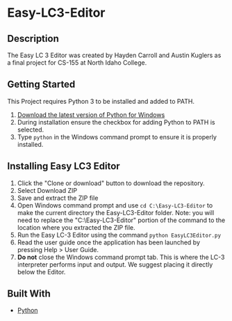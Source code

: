 # Easy-LC3-Editor
## Description
The Easy LC 3 Editor was created by Hayden Carroll and Austin Kuglers as a final project for CS-155 at North Idaho College.

## Getting Started
This Project requires Python 3 to be installed and added to PATH.
1. [Download the latest version of Python for Windows](https://www.python.org/)
2. During installation ensure the checkbox for adding Python to PATH is selected.
3. Type `python` in the Windows command prompt to ensure it is properly installed.

## Installing Easy LC3 Editor
1. Click the "Clone or download" button to download the repository.
2. Select Download ZIP
3. Save and extract the ZIP file
4. Open Windows command prompt and use `cd C:\Easy-LC3-Editor` to make the current directory the Easy-LC3-Editor folder. Note: you will need to replace the "C:\Easy-LC3-Editor" portion of the command to the location where you extracted the ZIP file.
5. Run the Easy LC-3 Editor using the command `python EasyLC3Editor.py`
6. Read the user guide once the application has been launched by pressing Help > User Guide.
7. **Do not** close the Windows command prompt tab. This is where the LC-3 interpreter performs input and output. We suggest placing it directly below the Editor.

## Built With
* [Python](https://www.python.org/)

